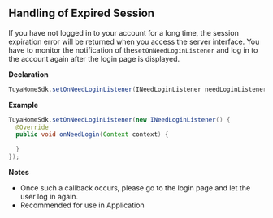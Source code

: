 ## Handling of Expired Session


If you have not logged in to your account for a long time, the session expiration error will be returned when you access the server interface. You have to monitor the notification of the`setOnNeedLoginListener` and log in to the account again after the login page is displayed.

**Declaration**

```java
TuyaHomeSdk.setOnNeedLoginListener(INeedLoginListener needLoginListener);
```
**Example**

```java
TuyaHomeSdk.setOnNeedLoginListener(new INeedLoginListener() {
  @Override
  public void onNeedLogin(Context context) {

  }
});
```
**Notes**

* Once such a callback occurs, please go to the login page and let the user log in again.
* Recommended for use in Application


